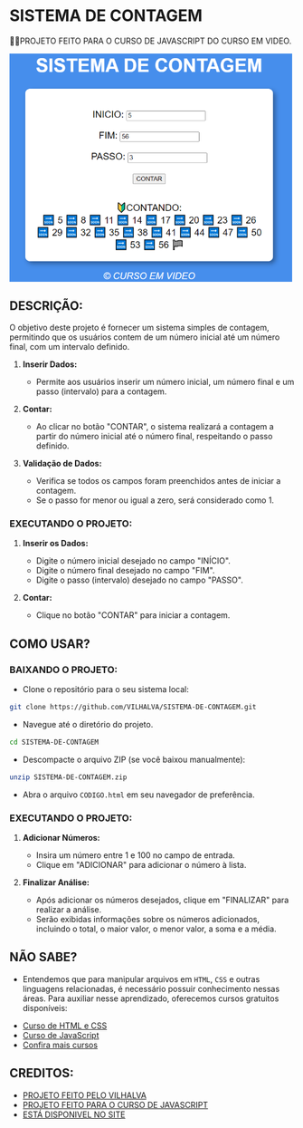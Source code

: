 # SISTEMA DE CONTAGEM
👨‍🏫PROJETO FEITO PARA O CURSO DE JAVASCRIPT DO CURSO EM VIDEO.

<img src="FOTO.png" align="center" width="500"> <br>

## DESCRIÇÃO:
O objetivo deste projeto é fornecer um sistema simples de contagem, permitindo que os usuários contem de um número inicial até um número final, com um intervalo definido.

1. **Inserir Dados:**
   - Permite aos usuários inserir um número inicial, um número final e um passo (intervalo) para a contagem.

2. **Contar:**
   - Ao clicar no botão "CONTAR", o sistema realizará a contagem a partir do número inicial até o número final, respeitando o passo definido.

3. **Validação de Dados:**
   - Verifica se todos os campos foram preenchidos antes de iniciar a contagem.
   - Se o passo for menor ou igual a zero, será considerado como 1.

### EXECUTANDO O PROJETO:
1. **Inserir os Dados:**
   - Digite o número inicial desejado no campo "INÍCIO".
   - Digite o número final desejado no campo "FIM".
   - Digite o passo (intervalo) desejado no campo "PASSO".

2. **Contar:**
   - Clique no botão "CONTAR" para iniciar a contagem.

## COMO USAR?
### BAIXANDO O PROJETO:
* Clone o repositório para o seu sistema local:

```bash
git clone https://github.com/VILHALVA/SISTEMA-DE-CONTAGEM.git
```

* Navegue até o diretório do projeto.

```bash
cd SISTEMA-DE-CONTAGEM
```

* Descompacte o arquivo ZIP (se você baixou manualmente):

```bash
unzip SISTEMA-DE-CONTAGEM.zip
```
* Abra o arquivo `CODIGO.html` em seu navegador de preferência.

### EXECUTANDO O PROJETO:
1. **Adicionar Números:**
   - Insira um número entre 1 e 100 no campo de entrada.
   - Clique em "ADICIONAR" para adicionar o número à lista.

2. **Finalizar Análise:**
   - Após adicionar os números desejados, clique em "FINALIZAR" para realizar a análise.
   - Serão exibidas informações sobre os números adicionados, incluindo o total, o maior valor, o menor valor, a soma e a média.

## NÃO SABE?
- Entendemos que para manipular arquivos em `HTML`, `CSS` e outras linguagens relacionadas, é necessário possuir conhecimento nessas áreas. Para auxiliar nesse aprendizado, oferecemos cursos gratuitos disponíveis:
* [Curso de HTML e CSS](https://github.com/VILHALVA/CURSO-DE-HTML-E-CSS)
* [Curso de JavaScript](https://github.com/VILHALVA/CURSO-DE-JAVASCRIPT)
* [Confira mais cursos](https://github.com/VILHALVA?tab=repositories&q=+topic:CURSO)

## CREDITOS:
- [PROJETO FEITO PELO VILHALVA](https://github.com/VILHALVA)
- [PROJETO FEITO PARA O CURSO DE JAVASCRIPT](https://github.com/VILHALVA/CURSO-DE-JAVASCRIPT)
- [ESTÁ DISPONIVEL NO SITE](https://vilhalva.github.io/STYLER/STYLER.html)
